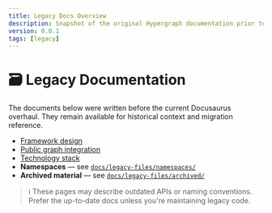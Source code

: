 ```yaml
---
title: Legacy Docs Overview
description: Snapshot of the original Hypergraph documentation prior to the 2025 rewrite.
version: 0.0.1
tags: [legacy]
---
```


# 🗃️ Legacy Documentation

The documents below were written before the current Docusaurus overhaul. They remain available for historical context and migration reference.

* [Framework design](https://github.com/graphprotocol/hypergraph/blob/main/docs/legacy-files/framework.md)
* [Public graph integration](https://github.com/graphprotocol/hypergraph/blob/main/docs/legacy-files/public-graph-integration.md)
* [Technology stack](https://github.com/graphprotocol/hypergraph/blob/main/docs/legacy-files/technology-stack.md)
* **Namespaces** — see [`docs/legacy-files/namespaces/`](https://github.com/graphprotocol/hypergraph/tree/main/docs/legacy-files/namespaces)
* **Archived material** — see [`docs/legacy-files/archived/`](https://github.com/graphprotocol/hypergraph/tree/main/docs/legacy-files/archived)

> ℹ️ These pages may describe outdated APIs or naming conventions. Prefer the up-to-date docs unless you're maintaining legacy code. 